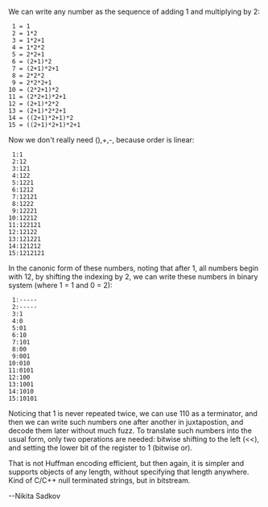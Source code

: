 We can write any number as the sequence of adding 1 and multiplying by 2:

     1 = 1
     2 = 1*2
     3 = 1*2+1
     4 = 1*2*2
     5 = 2*2+1
     6 = (2+1)*2
     7 = (2+1)*2+1
     8 = 2*2*2
     9 = 2*2*2+1
    10 = (2*2+1)*2
    11 = (2*2+1)*2+1
    12 = (2+1)*2*2
    13 = (2+1)*2*2+1
    14 = ((2+1)*2+1)*2
    15 = ((2+1)*2+1)*2+1

Now we don't really need (),+,-, because order is linear:

     1:1
     2:12
     3:121
     4:122
     5:1221
     6:1212
     7:12121
     8:1222
     9:12221
    10:12212
    11:122121
    12:12122
    13:121221
    14:121212
    15:1212121

In the canonic form of these numbers, noting that after 1, all numbers begin with 12, by shifting the indexing by 2, we can write these numbers in binary system (where 1 = 1 and 0 = 2):

     1:-----
     2:-----
     3:1
     4:0
     5:01
     6:10
     7:101
     8:00
     9:001
    10:010
    11:0101
    12:100
    13:1001
    14:1010
    15:10101

Noticing that 1 is never repeated twice, we can use 110 as a terminator, and then we can write such numbers one after another in juxtapostion, and decode them later without much fuzz. To translate such numbers into the usual form, only two operations are needed: bitwise shifting to the left (<<), and setting the lower bit of the register to 1 (bitwise or). 

That is not Huffman encoding efficient, but then again, it is simpler and supports objects of any length, without specifying that length anywhere. Kind of C/C++ null terminated strings, but in bitstream. 

--Nikita Sadkov
